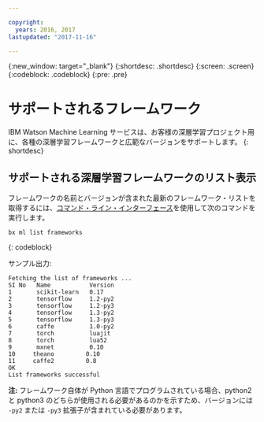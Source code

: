 ```yaml
---

copyright:
  years: 2016, 2017
lastupdated: "2017-11-16"

---
```

{:new_window: target="_blank"}
{:shortdesc: .shortdesc}
{:screen: .screen}
{:codeblock: .codeblock}
{:pre: .pre}

# サポートされるフレームワーク

IBM Watson Machine Learning サービスは、お客様の深層学習プロジェクト用に、各種の深層学習フレームワークと広範なバージョンをサポートします。
{: shortdesc}

## サポートされる深層学習フレームワークのリスト表示

フレームワークの名前とバージョンが含まれた最新のフレームワーク・リストを取得するには、[コマンド・ライン・インターフェース](ml_dlaas_environment.html)を使用して次のコマンドを実行します。

```
bx ml list frameworks
```
{: codeblock}

サンプル出力:

```
Fetching the list of frameworks ...
SI No   Name           Version
1       scikit-learn   0.17
2       tensorflow     1.2-py2
3       tensorflow     1.2-py3
4       tensorflow     1.3-py2
5       tensorflow     1.3-py3
6       caffe          1.0-py2
7       torch          luajit
8       torch          lua52
9       mxnet          0.10
10     theano         0.10
11     caffe2         0.8
OK
List frameworks successful
```

**注:** フレームワーク自体が Python 言語でプログラムされている場合、python2 と python3 のどちらが使用される必要があるのかを示すため、バージョンには `-py2` または `-py3` 拡張子が含まれている必要があります。

<!-- Models trained using the following frameworks can be additionally be deployed (deployment support for other frameworks will be added):-->

<!-- * Tensorflow (with Keras 2) versions **1.2-py3**
-->
